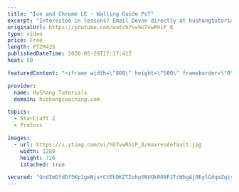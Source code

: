 ```yaml
---
title: "Ice and Chrome LE - Walling Guide PvT"
excerpt: "Interested in lessons? Email Devon directly at hushangtutorials@outlook.com ------------------------------------------------------------------------------------------------------- Want to support HuShang Tutorials directly? Patreon is a website where you can contribute a monthly donation that will help"
originalUrl: https://youtube.com/watch?v=hU7vwRhiP_8
type: video
price: Free
length: PT2M42S
publishedDateTime: 2020-05-29T17:17:41Z
heat: 50

featuredContent: "<iframe width=\"800\" height=\"500\" frameborder=\"0\" src=\"https://www.youtube.com/embed/hU7vwRhiP_8\" allow=\"accelerometer; autoplay; encrypted-media; gyroscope; picture-in-picture\" allowfullscreen></iframe>"

provider:
  name: HuShang Tutorials
  domain: hushangcoaching.com

topics:
  - StarCraft 2
  - Protoss

images:
  - url: https://i.ytimg.com/vi/hU7vwRhiP_8/maxresdefault.jpg
    width: 1280
    height: 720
    isCached: true

secured: "GndImDfdDf5Kp1geNjsrCtEhDKZTIohpSNUQkRO9FJTcWbgAj0EylGdqmZqiyzObeZlJQeKJFx7CEgG25CsRUbATJQKZakO/u83naRXbPJXysIuah/rAuR1ifrK4ZZa3hoRG7oyMoX7Zz589PMoX4gm55H6+B1aKqMwAFjk24S260ZR9bWC5AGg6JLNrSYmftHl5rn2hfKRRs4T2eRlvxJFeJHwawqThHSR7jPgeQlrTSgq8Z9gyGaYsX2UnxtyVjZVl80OYgucpTvNGoUY4p8Rdif7SxQM/M1ZZqsU4ZciCPHC/OAUqpTyS1xddqejWcYMA6tC2aux94t6KA8ATj1spDqkwbO46aie5FxpMbY3WZqQYHXl7IHaIjyPV5QWBg88QHyzc6sxqL1QdiGHy9+VMOUjT2HgpfFwIydqXQ3E=;eRg6iSBMT9LH7vaeiH+l2w=="
---
```



